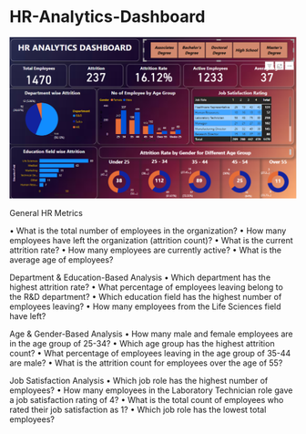 # HR-Analytics-Dashboard

![image alt](https://github.com/harsh3232/HR-Analytics-Dashboard/blob/d00e506016727a670244a440979232ae171d5055/Screenshot%202025-03-31%20170949.png)

General HR Metrics

•	What is the total number of employees in the organization?
•	How many employees have left the organization (attrition count)?
•	What is the current attrition rate?
•	How many employees are currently active?
•	What is the average age of employees?

Department & Education-Based Analysis
•	Which department has the highest attrition rate?
•	What percentage of employees leaving belong to the R&D department?
•	Which education field has the highest number of employees leaving?
•	How many employees from the Life Sciences field have left?

Age & Gender-Based Analysis
•	How many male and female employees are in the age group of 25-34?
•	Which age group has the highest attrition count?
•	What percentage of employees leaving in the age group of 35-44 are male?
•	What is the attrition count for employees over the age of 55?

Job Satisfaction Analysis
•	Which job role has the highest number of employees?
•	How many employees in the Laboratory Technician role gave a job satisfaction rating of 4?
•	What is the total count of employees who rated their job satisfaction as 1?
•	Which job role has the lowest total employees?

